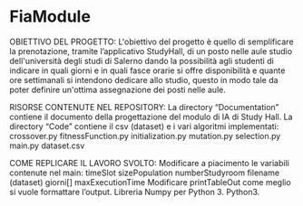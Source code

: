 # FiaModule

OBIETTIVO DEL PROGETTO: 
L'obiettivo del progetto è quello di semplificare la prenotazione, tramite l’applicativo StudyHall, di un posto nelle aule studio dell'università degli studi di Salerno dando la possibilità agli studenti di indicare in quali giorni e in quali fasce orarie si offre disponibilità e quante ore settimanali si intendono dedicare allo studio, questo in modo tale da poter definire un'ottima assegnazione dei posti nelle aule.

RISORSE CONTENUTE NEL REPOSITORY: 
La directory “Documentation” contiene il documento della progettazione del modulo di IA di Study Hall.
La directory “Code” contiene il csv (dataset) e i vari algoritmi implementati:
crossover.py
fitnessFunction.py
initialization.py
mutation.py
selection.py
main.py
dataset.csv

COME REPLICARE IL LAVORO SVOLTO: 
Modificare a piacimento le variabili contenute nel main:
timeSlot
sizePopulation 
numberStudyroom 
filename (dataset) 
giorni[]
maxExecutionTime
Modificare printTableOut come meglio si vuole formattare l’output. 
Libreria Numpy per Python 3.
Python3.


